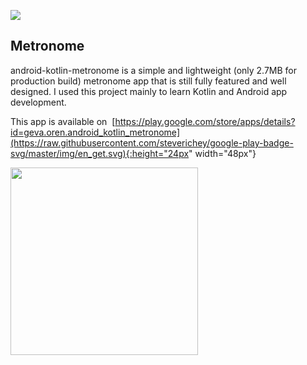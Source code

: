 ![](https://github.com/o4oren/android-kotlin-metronome/workflows/Android%20CI/badge.svg)
## Metronome
android-kotlin-metronome is a simple and lightweight (only 2.7MB for production build) metronome 
app that is still fully featured and well designed.
I used this project mainly to learn Kotlin and Android app development.

This app is available on ![]()
[https://play.google.com/store/apps/details?id=geva.oren.android_kotlin_metronome](https://raw.githubusercontent.com/steverichey/google-play-badge-svg/master/img/en_get.svg){:height="24px" width="48px"}

<img src="https://raw.githubusercontent.com/o4oren/android-kotlin-metronome/mechanical/screenshots/store1.png" width="300"/>
